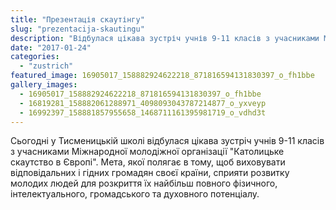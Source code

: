 ```yaml
---
title: "Презентація скаутінгу"
slug: "prezentacija-skautingu"
description: "Відбулася цікава зустріч учнів 9-11 класів з учасниками Міжнародної молодіжної організації Католицьке скаутство в Європі"
date: "2017-01-24"
categories:
  - "zustrich"
featured_image: 16905017_158882924622218_871816594131830397_o_fh1bbe
gallery_images:
  - 16905017_158882924622218_871816594131830397_o_fh1bbe
  - 16819281_158882061288971_4098093043787214877_o_yxveyp
  - 16992397_158881857955658_1468711161395981719_o_vdhd3t
---
```


Сьогодні у Тисменицькій школі відбулася цікава зустріч учнів 9-11 класів з учасниками Міжнародної молодіжної організації "Католицьке скаутство в Європі". Мета, якої полягає в тому, щоб виховувати відповідальних і гідних громадян своєї країни, сприяти розвитку молодих людей для розкриття їх найбільш повного фізичного, інтелектуального, громадського та духовного потенціалу.
